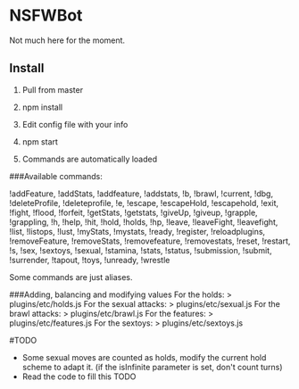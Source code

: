 # NSFWBot

Not much here for the moment.

## Install
1) Pull from master

2) npm install

3) Edit config file with your info

4) npm start

5) Commands are automatically loaded


###Available commands:

!addFeature, !addStats, !addfeature, !addstats, !b, !brawl, !current, !dbg, !deleteProfile, !deleteprofile, !e, !escape, !escapeHold, !escapehold, !exit, !fight, !flood, !forfeit, !getStats, !getstats, !giveUp, !giveup, !grapple, !grappling, !h, !help, !hit, !hold, !holds, !hp, !leave, !leaveFight, !leavefight, !list, !listops, !lust, !myStats, !mystats, !ready, !register, !reloadplugins, !removeFeature, !removeStats, !removefeature, !removestats, !reset, !restart, !s, !sex, !sextoys, !sexual, !stamina, !stats, !status, !submission, !submit, !surrender, !tapout, !toys, !unready, !wrestle

Some commands are just aliases.


###Adding, balancing and modifying values
For the holds: > plugins/etc/holds.js
For the sexual attacks: > plugins/etc/sexual.js
For the brawl attacks: > plugins/etc/brawl.js
For the features: > plugins/etc/features.js
For the sextoys: > plugins/etc/sextoys.js


#TODO

- Some sexual moves are counted as holds, modify the current hold scheme to adapt it. (if the isInfinite parameter is set, don't count turns)
- Read the code to fill this TODO


